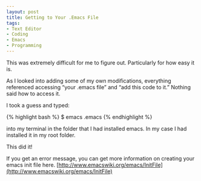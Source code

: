 ```yaml
---
layout: post
title: Getting to Your .Emacs File
tags:
- Text Editor
- Coding
- Emacs
- Programming
---
```

This was extremely difficult for me to figure out. Particularly for how easy it is.

As I looked into adding some of my own modifications, everything referenced accessing “your .emacs file” and “add this code to it.” Nothing said how to access it.

I took a guess and typed:

{% highlight bash %}
  $ emacs .emacs
{% endhighlight %}

into my terminal in the folder that I had installed emacs. In my case I had installed it in my root folder.

This did it!

If you get an error message, you can get more information on creating your emacs init file here. [http://www.emacswiki.org/emacs/InitFile](http://www.emacswiki.org/emacs/InitFile)

<br>
